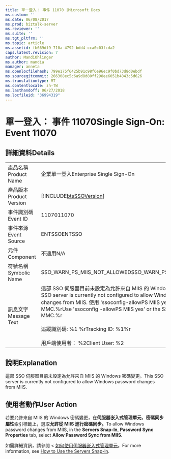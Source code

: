 ```yaml
---
title: 單一登入： 事件 11070 |Microsoft Docs
ms.custom: ''
ms.date: 06/08/2017
ms.prod: biztalk-server
ms.reviewer: ''
ms.suite: ''
ms.tgt_pltfrm: ''
ms.topic: article
ms.assetid: fb669df9-710a-4792-bdd4-cca0c03fcda2
caps.latest.revision: 7
author: MandiOhlinger
ms.author: mandia
manager: anneta
ms.openlocfilehash: 799e175f6425b91c98f6e96ec9f0bd73d8d0ebdf
ms.sourcegitcommit: 266308ec5c6a9d8d80ff298ee6051b4843c5d626
ms.translationtype: MT
ms.contentlocale: zh-TW
ms.lasthandoff: 06/27/2018
ms.locfileid: "36994319"
---
```

# <a name="single-sign-on-event-11070"></a><span data-ttu-id="bb54d-102">單一登入： 事件 11070</span><span class="sxs-lookup"><span data-stu-id="bb54d-102">Single Sign-On: Event 11070</span></span>
## <a name="details"></a><span data-ttu-id="bb54d-103">詳細資料</span><span class="sxs-lookup"><span data-stu-id="bb54d-103">Details</span></span>  
  
|                 |                                                                                                                                                                                                                       |
|-----------------|-----------------------------------------------------------------------------------------------------------------------------------------------------------------------------------------------------------------------|
|  <span data-ttu-id="bb54d-104">產品名稱</span><span class="sxs-lookup"><span data-stu-id="bb54d-104">Product Name</span></span>   |                                                                                               <span data-ttu-id="bb54d-105">企業單一登入</span><span class="sxs-lookup"><span data-stu-id="bb54d-105">Enterprise Single Sign-On</span></span>                                                                                               |
| <span data-ttu-id="bb54d-106">產品版本</span><span class="sxs-lookup"><span data-stu-id="bb54d-106">Product Version</span></span> |                                                                              [!INCLUDE[btsSSOVersion](../includes/btsssoversion-md.md)]                                                                               |
|    <span data-ttu-id="bb54d-107">事件識別碼</span><span class="sxs-lookup"><span data-stu-id="bb54d-107">Event ID</span></span>     |                                                                                                         <span data-ttu-id="bb54d-108">11070</span><span class="sxs-lookup"><span data-stu-id="bb54d-108">11070</span></span>                                                                                                         |
|  <span data-ttu-id="bb54d-109">事件來源</span><span class="sxs-lookup"><span data-stu-id="bb54d-109">Event Source</span></span>   |                                                                                                        <span data-ttu-id="bb54d-110">ENTSSO</span><span class="sxs-lookup"><span data-stu-id="bb54d-110">ENTSSO</span></span>                                                                                                         |
|    <span data-ttu-id="bb54d-111">元件</span><span class="sxs-lookup"><span data-stu-id="bb54d-111">Component</span></span>    |                                                                                                          <span data-ttu-id="bb54d-112">不適用</span><span class="sxs-lookup"><span data-stu-id="bb54d-112">N/A</span></span>                                                                                                          |
|  <span data-ttu-id="bb54d-113">符號名稱</span><span class="sxs-lookup"><span data-stu-id="bb54d-113">Symbolic Name</span></span>  |                                                                                             <span data-ttu-id="bb54d-114">SSO_WARN_PS_MIIS_NOT_ALLOWED</span><span class="sxs-lookup"><span data-stu-id="bb54d-114">SSO_WARN_PS_MIIS_NOT_ALLOWED</span></span>                                                                                              |
|  <span data-ttu-id="bb54d-115">訊息文字</span><span class="sxs-lookup"><span data-stu-id="bb54d-115">Message Text</span></span>   | <span data-ttu-id="bb54d-116">這部 SSO 伺服器目前未設定為允許來自 MIIS 的 Windows 密碼變更。</span><span class="sxs-lookup"><span data-stu-id="bb54d-116">This SSO server is currently not configured to allow Windows password changes from MIIS.</span></span> <span data-ttu-id="bb54d-117">使用 'ssoconfig-allowPS MIIS yes' 或 SSO 管理 MMC.%r</span><span class="sxs-lookup"><span data-stu-id="bb54d-117">Use 'ssoconfig -allowPS MIIS yes' or the SSO Administration MMC.%r</span></span><br /><br /> <span data-ttu-id="bb54d-118">追蹤識別碼: %1 %r</span><span class="sxs-lookup"><span data-stu-id="bb54d-118">Tracking ID: %1%r</span></span><br /><br /> <span data-ttu-id="bb54d-119">用戶端使用者： %2</span><span class="sxs-lookup"><span data-stu-id="bb54d-119">Client User: %2</span></span> |
  
## <a name="explanation"></a><span data-ttu-id="bb54d-120">說明</span><span class="sxs-lookup"><span data-stu-id="bb54d-120">Explanation</span></span>  
 <span data-ttu-id="bb54d-121">這部 SSO 伺服器目前未設定為允許來自 MIIS 的 Windows 密碼變更。</span><span class="sxs-lookup"><span data-stu-id="bb54d-121">This SSO server is currently not configured to allow Windows password changes from MIIS.</span></span>  
  
## <a name="user-action"></a><span data-ttu-id="bb54d-122">使用者動作</span><span class="sxs-lookup"><span data-stu-id="bb54d-122">User Action</span></span>  
 <span data-ttu-id="bb54d-123">若要允許來自 MIIS 的 Windows 密碼變更，在**伺服器嵌入式管理單元**，**密碼同步屬性**索引標籤上，選取**允許從 MIIS 進行密碼同步。**</span><span class="sxs-lookup"><span data-stu-id="bb54d-123">To allow Windows password changes from MIIS, in the **Servers Snap-In**, **Password Sync Properties** tab, select **Allow Password Sync from MIIS.**</span></span>  
  
 <span data-ttu-id="bb54d-124">如需詳細資訊，請參閱 <<c0> [ 如何使用伺服器嵌入式管理單元](../core/how-to-use-the-servers-snap-in.md)。</span><span class="sxs-lookup"><span data-stu-id="bb54d-124">For more information, see [How to Use the Servers Snap-in](../core/how-to-use-the-servers-snap-in.md).</span></span>